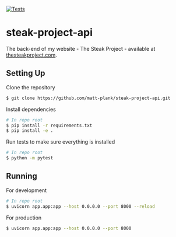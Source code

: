 [![Tests](https://github.com/matt-plank/steak-project-api/actions/workflows/tests.yaml/badge.svg)](https://github.com/matt-plank/steak-project-api/actions/workflows/tests.yaml)

# steak-project-api

The back-end of my website - The Steak Project - available at [thesteakproject.com](https://thesteakproject.com).

## Setting Up

Clone the repository

```bash
$ git clone https://github.com/matt-plank/steak-project-api.git
```

Install dependencies

```bash
# In repo root
$ pip install -r requirements.txt
$ pip install -e .
```

Run tests to make sure everything is installed

```bash
# In repo root
$ python -m pytest
```

## Running

For development

```bash
# In repo root
$ uvicorn app.app:app --host 0.0.0.0 --port 8000 --reload
```

For production

```bash
$ uvicorn app.app:app --host 0.0.0.0 --port 8000
```

